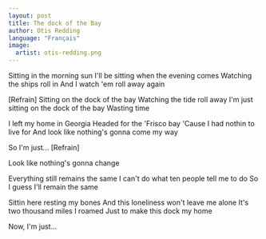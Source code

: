 ```yaml
---
layout: post
title: The dock of the Bay
author: Otis Redding
language: "Français"
image:
  artist: otis-redding.png
---
```

Sitting in the morning sun
I'll be sitting when the evening comes
Watching the ships roll in
And I watch 'em roll away again

[Refrain]
Sitting on the dock of the bay
Watching the tide roll away
I'm just sitting on the dock of the bay
Wasting time

I left my home in Georgia
Headed for the 'Frisco bay
'Cause I had nothin to live for
And look like nothing's gonna come my way

So I'm just...
[Refrain]

Look like nothing's gonna change


Everything still remains the same
I can't do what ten people tell me to do
So I guess I'll remain the same

Sittin here resting my bones
And this loneliness won't leave me alone
It's two thousand miles I roamed
Just to make this dock my home

Now, I'm just...
